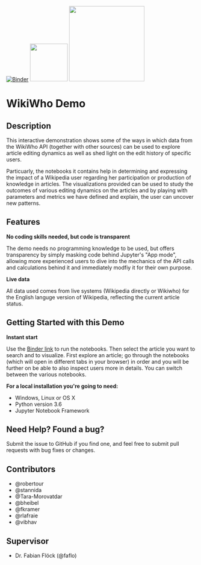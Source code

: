 [![Binder](https://notebooks.gesis.org/binder/badge_logo.svg)](https://notebooks.gesis.org/binder/v2/gh/gesiscss/wikiwho_demo/master?urlpath=%2Fapps%2F1.%20General%20Metadata%20of%20a%20Wikipedia%20Article.ipynb)
<img src="https://user-images.githubusercontent.com/35532045/36342863-ba470006-1404-11e8-9f9f-d1249e4a0b37.png" width="100">
<img src="https://user-images.githubusercontent.com/35532045/35407485-6c779c5a-020c-11e8-9060-5c35e09a0124.png" width="200">

# WikiWho Demo

## Description

This interactive demonstration shows some of the ways in which data from the WikiWho API (together with other sources) can be used to explore article editing dynamics as well as shed light on the edit history of specific users. 

Particuarly, the notebooks it contains help in determining and expressing the impact of a Wikipedia user regarding her participation or production of knowledge in articles. The visualizations provided can be used to study the outcomes of various editing dynamics on the articles and by playing with parameters and metrics we have defined and explain, the user can uncover new patterns. 

## Features

**No coding skills needed, but code is transparent**

The demo needs no programming knowledge to be used, but offers transparency by simply masking code behind Jupyter's "App mode", allowing more experienced users to dive into the mechanics of the API calls and calculations behind it and immediately modfiy it for their own purpose. 

**Live data**

All data used comes from live systems (Wikipedia directly or Wikiwho) for the English languge version of Wikipedia, reflecting the current article status. 



## Getting Started with this Demo

**Instant start**

Use the [Binder link](https://notebooks.gesis.org/binder/v2/gh/gesiscss/wikiwho_demo/master?urlpath=%2Fapps%2F1.%20General%20Metadata%20of%20a%20Wikipedia%20Article.ipynb) to run the notebooks.  Then select the article you want to search and to visualize. First explore an article; go through the notebooks (which will open in different tabs in your browser) in order and you will be further on be able to also inspect users more in details. 
You can switch between the various notebooks. 

**For a local installation you're going to need:**

*  Windows, Linux or OS X
*  Python version 3.6
*  Jupyter Notebook Framework


## Need Help? Found a bug?

Submit the issue to GitHub if you find one, and feel free to submit pull requests with bug fixes or changes.

## Contributors

* @robertour
* @stannida
* @Tara-Morovatdar
* @bheibel 
* @fkramer 
* @rlafraie 
* @vibhav 

## Supervisor

*  Dr. Fabian Flöck (@faflo)
